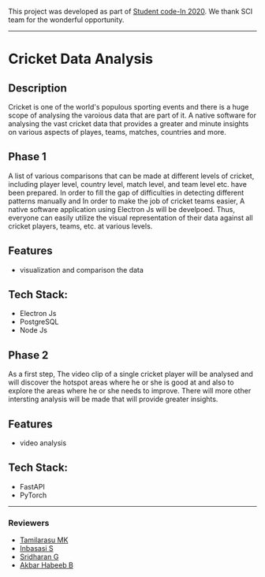 This project was developed as part of [Student code-In 2020](https://scodein.tech/). We thank SCI team for the wonderful opportunity.

---

# Cricket Data Analysis

## Description

Cricket is one of the world's populous sporting events and there is a huge scope of analysing the varoious data that are part of it. A native software for analysing the vast cricket data that provides a greater and minute insights on various aspects of playes, teams, matches, countries and more.

## Phase 1

A list of various comparisons that can be made at different levels of cricket, including player level, country level, match level, and team level etc. have been prepared. In order to fill the gap of difficulties in detecting different patterns manually and In order to make the job of cricket teams easier, A native software application using Electron Js will be develpoed. Thus, everyone can easily utilize the visual representation of their data against all cricket players, teams, etc. at various levels.

## Features

- visualization and comparison the data

## Tech Stack: 

- Electron Js
- PostgreSQL
- Node Js

## Phase 2

As a first step, The video clip of a single cricket player will be analysed and will discover the hotspot areas where he or she is good at and also to explore the areas where he or she needs to improve. There will more other intersting analysis will be made that will provide greater insights.

## Features

- video analysis

## Tech Stack: 

- FastAPI
- PyTorch

---

### Reviewers
+ [Tamilarasu MK](https://github.com/tamilarasumk731)
+ [Inbasasi S](https://github.com/InbasasiS)
+ [Sridharan G](https://github.com/smartsri18)
+ [Akbar Habeeb B](https://github.com/AkbarHabeeb)
